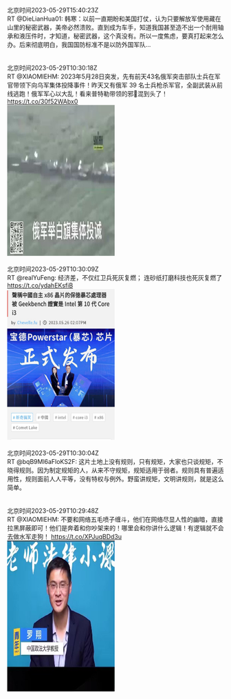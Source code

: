 北京时间2023-05-29T15:40:23Z<br>RT @DieLianHua01: 韩寒：以前一直期盼和美国打仗，认为只要解放军使用藏在山里的秘密武器，美帝必然溃败。直到成为车手，知道我国甚至造不出一个耐用轴承和液压件时，才知道，秘密武器，这个真没有。所以一度焦虑，要真打起来怎么办。后来彻底明白，我国国防标准不是以防外国军队…<br><br><br>北京时间2023-05-29T10:30:18Z<br>RT @XIAOMIEHM: 2023年5月28日突发，先有前天43名俄军突击部队士兵在军官带领下向乌军集体投降事件！昨天又有俄军 39 名士兵枪杀军官，全副武装从前线逃跑！俄军军心以大乱！看来普特勒带领的邪🦢混到头了！ https://t.co/30f52WAbx0<br><img src='/temp/video/2023/u-Month-5/av-Day-29/DanQing1953/1663009841147703296_0.jpg' width='250' height='350'><br><br>北京时间2023-05-29T10:30:09Z<br>RT @realYuFeng: 经济差，不仅红卫兵死灰复燃；
连砂纸打磨科技也死灰复燃了 https://t.co/ydahEKsfiB<br><img src='/temp/image/2023/u-Month-5/1663009806624382976_0.jpg' width='250' height='350'><br><br>北京时间2023-05-29T10:30:04Z<br>RT @bqB9Ml6aFloKS2F: 这片土地上没有规则，只有规矩，大家也只谈规矩，不晓得规则。因为制定规矩的人，从来不守规矩，规矩适用于弱者。规则具有普遍适用性，规则面前人人平等，没有特权与例外。野蛮讲规矩，文明讲规则，就是这么简单。<br><br><br>北京时间2023-05-29T10:29:48Z<br>RT @XIAOMIEHM: 不要和网络五毛喷子缠斗，他们在网络尽显人性的幽暗，直接拉黑屏蔽即可！他们是奔着和你吵架来的！哪里会和你讲什么逻辑！有逻辑就不会去做水军走狗！ https://t.co/XPJuqBDd3u<br><img src='/temp/video/2023/u-Month-5/av-Day-29/DanQing1953/1663009715272527872_0.jpg' width='250' height='350'><br><br>